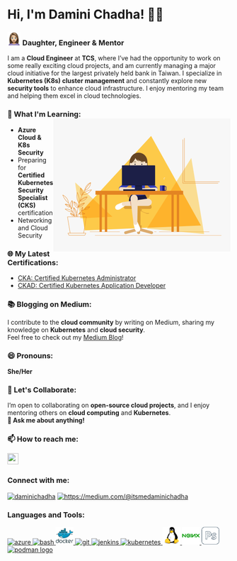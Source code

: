 # Hi, I'm Damini Chadha! 👩‍💻

### <img src="https://github.com/damini112/Profile-GIFs/blob/main/girl-image.png" alt="Daughter" width="30"/> Daughter, Engineer & Mentor

I am a **Cloud Engineer** at **TCS**, where I’ve had the opportunity to work on some really exciting cloud projects, and am currently managing a major cloud initiative for the largest privately held bank in Taiwan. I specialize in **Kubernetes (K8s) cluster management** and constantly explore new **security tools** to enhance cloud infrastructure. I enjoy mentoring my team and helping them excel in cloud technologies.

### 🌱 What I'm Learning: <img src="https://github.com/damini112/Profile-GIFs/blob/main/cute-girl.gif" width="400px" align="right"/> 
- **Azure Cloud & K8s Security**
- Preparing for **Certified Kubernetes Security Specialist (CKS)** certification
- Networking and Cloud Security

### 🌐 My Latest Certifications:
- [CKA: Certified Kubernetes Administrator](https://www.credly.com/badges/9352f34f-84b8-42b8-a765-2244f4cb882a/public_url)
- [CKAD: Certified Kubernetes Application Developer](https://www.credly.com/badges/c9c19d65-d438-4c98-993b-25a46aab1246/public_url)

### 📚 Blogging on Medium:
I contribute to the **cloud community** by writing on Medium, sharing my knowledge on **Kubernetes** and **cloud security**.  
Feel free to check out my [Medium Blog](https://medium.com/@itsmedaminichadha)!

### 😄 Pronouns:
**She/Her**

### 🧠 Let's Collaborate:
I’m open to collaborating on **open-source cloud projects**, and I enjoy mentoring others on **cloud computing** and **Kubernetes**.  
**💬 Ask me about anything!**

### 📫 How to reach me:  
<a href="https://www.linkedin.com/in/daminichadha/">
     <img src="https://i.pinimg.com/originals/92/07/be/9207bed6b3d0b9e9b97e8005d171cb3b.png" width="25" height="25" />
</a>


<h3 align="left">Connect with me:</h3>
<p align="left">
<a href="https://linkedin.com/in/daminichadha" target="blank"><img align="center" src="https://raw.githubusercontent.com/rahuldkjain/github-profile-readme-generator/master/src/images/icons/Social/linked-in-alt.svg" alt="daminichadha" height="30" width="40" /></a>
<a href="https://medium.com/@itsmedaminichadha" target="blank"><img align="center" src="https://raw.githubusercontent.com/rahuldkjain/github-profile-readme-generator/master/src/images/icons/Social/medium.svg" alt="https://medium.com/@itsmedaminichadha" height="30" width="40" /></a>
</p>

<h3 align="left">Languages and Tools:</h3>
<p align="left">
  <a href="https://azure.microsoft.com/en-in/" target="_blank" rel="noreferrer">
    <img src="https://www.vectorlogo.zone/logos/microsoft_azure/microsoft_azure-icon.svg" alt="azure" width="40" height="40"/>
  </a>
  <a href="https://www.gnu.org/software/bash/" target="_blank" rel="noreferrer">
    <img src="https://www.vectorlogo.zone/logos/gnu_bash/gnu_bash-icon.svg" alt="bash" width="40" height="40"/>
  </a>
  <a href="https://www.docker.com/" target="_blank" rel="noreferrer">
    <img src="https://raw.githubusercontent.com/devicons/devicon/master/icons/docker/docker-original-wordmark.svg" alt="docker" width="40" height="40"/>
  </a>
  <a href="https://git-scm.com/" target="_blank" rel="noreferrer">
    <img src="https://www.vectorlogo.zone/logos/git-scm/git-scm-icon.svg" alt="git" width="40" height="40"/>
  </a>
  <a href="https://www.jenkins.io" target="_blank" rel="noreferrer">
    <img src="https://www.vectorlogo.zone/logos/jenkins/jenkins-icon.svg" alt="jenkins" width="40" height="40"/>
  </a>
  <a href="https://kubernetes.io" target="_blank" rel="noreferrer">
    <img src="https://www.vectorlogo.zone/logos/kubernetes/kubernetes-icon.svg" alt="kubernetes" width="40" height="40"/>
  </a>
  <a href="https://www.linux.org/" target="_blank" rel="noreferrer">
    <img src="https://raw.githubusercontent.com/devicons/devicon/master/icons/linux/linux-original.svg" alt="linux" width="40" height="40"/>
  </a>
  <a href="https://www.nginx.com" target="_blank" rel="noreferrer">
    <img src="https://raw.githubusercontent.com/devicons/devicon/master/icons/nginx/nginx-original.svg" alt="nginx" width="40" height="40"/>
  </a>
  <a href="https://www.photoshop.com/en" target="_blank" rel="noreferrer">
    <img src="https://raw.githubusercontent.com/devicons/devicon/master/icons/photoshop/photoshop-line.svg" alt="photoshop" width="40" height="40"/>
  </a>
  <a href="https://podman.io/" target="_blank" rel="noreferrer">
    <img src="https://cdn.jsdelivr.net/gh/devicons/devicon/icons/podman/podman-original.svg" alt="podman logo" width="40" height="40"/>
  </a>
</p>

